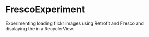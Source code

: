 # FrescoExperiment

Experimenting loading flickr images using Retrofit and Fresco and displaying the in a RecyclerView.
